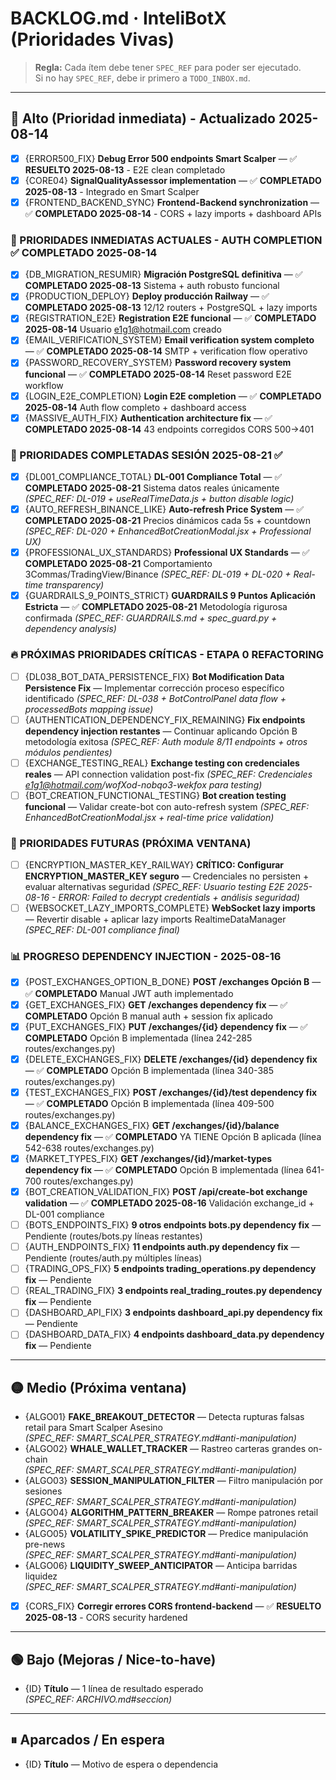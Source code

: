 # BACKLOG.md · InteliBotX (Prioridades Vivas)

> **Regla:** Cada ítem debe tener `SPEC_REF` para poder ser ejecutado.  
> Si no hay `SPEC_REF`, debe ir primero a `TODO_INBOX.md`.

---

## 🔴 Alto (Prioridad inmediata) - Actualizado 2025-08-14
- [x] {ERROR500_FIX} **Debug Error 500 endpoints Smart Scalper** — ✅ **RESUELTO 2025-08-13** - E2E clean completado
- [x] {CORE04} **SignalQualityAssessor implementation** — ✅ **COMPLETADO 2025-08-13** - Integrado en Smart Scalper
- [x] {FRONTEND_BACKEND_SYNC} **Frontend-Backend synchronization** — ✅ **COMPLETADO 2025-08-14** - CORS + lazy imports + dashboard APIs

### **🚀 PRIORIDADES INMEDIATAS ACTUALES - AUTH COMPLETION** ✅ **COMPLETADO 2025-08-14**
- [x] {DB_MIGRATION_RESUMIR} **Migración PostgreSQL definitiva** — ✅ **COMPLETADO 2025-08-13** Sistema + auth robusto funcional
- [x] {PRODUCTION_DEPLOY} **Deploy producción Railway** — ✅ **COMPLETADO 2025-08-13** 12/12 routers + PostgreSQL + lazy imports  
- [x] {REGISTRATION_E2E} **Registration E2E funcional** — ✅ **COMPLETADO 2025-08-14** Usuario e1g1@hotmail.com creado
- [x] {EMAIL_VERIFICATION_SYSTEM} **Email verification system completo** — ✅ **COMPLETADO 2025-08-14** SMTP + verification flow operativo
- [x] {PASSWORD_RECOVERY_SYSTEM} **Password recovery system funcional** — ✅ **COMPLETADO 2025-08-14** Reset password E2E workflow  
- [x] {LOGIN_E2E_COMPLETION} **Login E2E completion** — ✅ **COMPLETADO 2025-08-14** Auth flow completo + dashboard access
- [x] {MASSIVE_AUTH_FIX} **Authentication architecture fix** — ✅ **COMPLETADO 2025-08-14** 43 endpoints corregidos CORS 500→401

### **🚨 PRIORIDADES COMPLETADAS SESIÓN 2025-08-21** ✅
- [x] {DL001_COMPLIANCE_TOTAL} **DL-001 Compliance Total** — ✅ **COMPLETADO 2025-08-21** Sistema datos reales únicamente
  *(SPEC_REF: DL-019 + useRealTimeData.js + button disable logic)*
- [x] {AUTO_REFRESH_BINANCE_LIKE} **Auto-refresh Price System** — ✅ **COMPLETADO 2025-08-21** Precios dinámicos cada 5s + countdown
  *(SPEC_REF: DL-020 + EnhancedBotCreationModal.jsx + Professional UX)*
- [x] {PROFESSIONAL_UX_STANDARDS} **Professional UX Standards** — ✅ **COMPLETADO 2025-08-21** Comportamiento 3Commas/TradingView/Binance
  *(SPEC_REF: DL-019 + DL-020 + Real-time transparency)*
- [x] {GUARDRAILS_9_POINTS_STRICT} **GUARDRAILS 9 Puntos Aplicación Estricta** — ✅ **COMPLETADO 2025-08-21** Metodología rigurosa confirmada
  *(SPEC_REF: GUARDRAILS.md + spec_guard.py + dependency analysis)*

### **🔥 PRÓXIMAS PRIORIDADES CRÍTICAS - ETAPA 0 REFACTORING**
- [ ] {DL038_BOT_DATA_PERSISTENCE_FIX} **Bot Modification Data Persistence Fix** — Implementar corrección proceso específico identificado
  *(SPEC_REF: DL-038 + BotControlPanel data flow + processedBots mapping issue)*
- [ ] {AUTHENTICATION_DEPENDENCY_FIX_REMAINING} **Fix endpoints dependency injection restantes** — Continuar aplicando Opción B metodología exitosa
  *(SPEC_REF: Auth module 8/11 endpoints + otros módulos pendientes)*
- [ ] {EXCHANGE_TESTING_REAL} **Exchange testing con credenciales reales** — API connection validation post-fix
  *(SPEC_REF: Credenciales e1g1@hotmail.com/wofXod-nobqo3-wekfox para testing)*
- [ ] {BOT_CREATION_FUNCTIONAL_TESTING} **Bot creation testing funcional** — Validar create-bot con auto-refresh system
  *(SPEC_REF: EnhancedBotCreationModal.jsx + real-time price validation)*
### **🔄 PRIORIDADES FUTURAS (PRÓXIMA VENTANA)**
- [ ] {ENCRYPTION_MASTER_KEY_RAILWAY} **CRÍTICO: Configurar ENCRYPTION_MASTER_KEY seguro** — Credenciales no persisten + evaluar alternativas seguridad
  *(SPEC_REF: Usuario testing E2E 2025-08-16 - ERROR: Failed to decrypt credentials + análisis seguridad)*
- [ ] {WEBSOCKET_LAZY_IMPORTS_COMPLETE} **WebSocket lazy imports** — Revertir disable + aplicar lazy imports RealtimeDataManager  
  *(SPEC_REF: DL-001 compliance final)*

### **📊 PROGRESO DEPENDENCY INJECTION - 2025-08-16**
- [x] {POST_EXCHANGES_OPTION_B_DONE} **POST /exchanges Opción B** — ✅ **COMPLETADO** Manual JWT auth implementado
- [x] {GET_EXCHANGES_FIX} **GET /exchanges dependency fix** — ✅ **COMPLETADO** Opción B manual auth + session fix aplicado
- [x] {PUT_EXCHANGES_FIX} **PUT /exchanges/{id} dependency fix** — ✅ **COMPLETADO** Opción B implementada (línea 242-285 routes/exchanges.py) 
- [x] {DELETE_EXCHANGES_FIX} **DELETE /exchanges/{id} dependency fix** — ✅ **COMPLETADO** Opción B implementada (línea 340-385 routes/exchanges.py)
- [x] {TEST_EXCHANGES_FIX} **POST /exchanges/{id}/test dependency fix** — ✅ **COMPLETADO** Opción B implementada (línea 409-500 routes/exchanges.py)
- [x] {BALANCE_EXCHANGES_FIX} **GET /exchanges/{id}/balance dependency fix** — ✅ **COMPLETADO** YA TIENE Opción B aplicada (línea 542-638 routes/exchanges.py)
- [x] {MARKET_TYPES_FIX} **GET /exchanges/{id}/market-types dependency fix** — ✅ **COMPLETADO** Opción B implementada (línea 641-700 routes/exchanges.py)
- [x] {BOT_CREATION_VALIDATION_FIX} **POST /api/create-bot exchange validation** — ✅ **COMPLETADO 2025-08-16** Validación exchange_id + DL-001 compliance
- [ ] {BOTS_ENDPOINTS_FIX} **9 otros endpoints bots.py dependency fix** — Pendiente (routes/bots.py líneas restantes)
- [ ] {AUTH_ENDPOINTS_FIX} **11 endpoints auth.py dependency fix** — Pendiente (routes/auth.py múltiples líneas)
- [ ] {TRADING_OPS_FIX} **5 endpoints trading_operations.py dependency fix** — Pendiente
- [ ] {REAL_TRADING_FIX} **3 endpoints real_trading_routes.py dependency fix** — Pendiente
- [ ] {DASHBOARD_API_FIX} **3 endpoints dashboard_api.py dependency fix** — Pendiente  
- [ ] {DASHBOARD_DATA_FIX} **4 endpoints dashboard_data.py dependency fix** — Pendiente

---

## 🟡 Medio (Próxima ventana)
- {ALGO01} **FAKE_BREAKOUT_DETECTOR** — Detecta rupturas falsas retail para Smart Scalper Asesino  
  *(SPEC_REF: SMART_SCALPER_STRATEGY.md#anti-manipulation)*
- {ALGO02} **WHALE_WALLET_TRACKER** — Rastreo carteras grandes on-chain  
  *(SPEC_REF: SMART_SCALPER_STRATEGY.md#anti-manipulation)*
- {ALGO03} **SESSION_MANIPULATION_FILTER** — Filtro manipulación por sesiones  
  *(SPEC_REF: SMART_SCALPER_STRATEGY.md#anti-manipulation)*
- {ALGO04} **ALGORITHM_PATTERN_BREAKER** — Rompe patrones retail  
  *(SPEC_REF: SMART_SCALPER_STRATEGY.md#anti-manipulation)*
- {ALGO05} **VOLATILITY_SPIKE_PREDICTOR** — Predice manipulación pre-news  
  *(SPEC_REF: SMART_SCALPER_STRATEGY.md#anti-manipulation)*
- {ALGO06} **LIQUIDITY_SWEEP_ANTICIPATOR** — Anticipa barridas liquidez  
  *(SPEC_REF: SMART_SCALPER_STRATEGY.md#anti-manipulation)*
- [x] {CORS_FIX} **Corregir errores CORS frontend-backend** — ✅ **RESUELTO 2025-08-13** - CORS security hardened

---

## 🟢 Bajo (Mejoras / Nice-to-have)
- {ID} **Título** — 1 línea de resultado esperado  
  *(SPEC_REF: ARCHIVO.md#seccion)*

---

## ⏸ Aparcados / En espera
- {ID} **Título** — Motivo de espera o dependencia